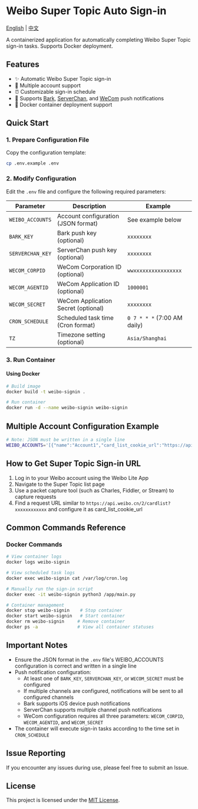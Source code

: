 # Weibo Super Topic Auto Sign-in

[English](./README.en.md) | [中文](./README.md)

A containerized application for automatically completing Weibo Super Topic sign-in tasks. Supports Docker deployment.

## Features

- ✨ Automatic Weibo Super Topic sign-in
- 👥 Multiple account support
- ⏰ Customizable sign-in schedule
- 📱 Supports [Bark](https://github.com/Finb/Bark), [ServerChan](https://sct.ftqq.com/), and [WeCom](https://work.weixin.qq.com/) push notifications
- 🐳 Docker container deployment support

## Quick Start

### 1. Prepare Configuration File

Copy the configuration template:
```bash
cp .env.example .env
```

### 2. Modify Configuration

Edit the `.env` file and configure the following required parameters:

| Parameter | Description | Example |
|-----------|-------------|---------|
| `WEIBO_ACCOUNTS` | Account configuration (JSON format) | See example below |
| `BARK_KEY` | Bark push key (optional) | `xxxxxxxx` |
| `SERVERCHAN_KEY` | ServerChan push key (optional) | `xxxxxxxx` |
| `WECOM_CORPID` | WeCom Corporation ID (optional) | `wwxxxxxxxxxxxxxxxx` |
| `WECOM_AGENTID` | WeCom Application ID (optional) | `1000001` |
| `WECOM_SECRET` | WeCom Application Secret (optional) | `xxxxxxxx` |
| `CRON_SCHEDULE` | Scheduled task time (Cron format) | `0 7 * * *` (7:00 AM daily) |
| `TZ` | Timezone setting (optional) | `Asia/Shanghai` |

### 3. Run Container

#### Using Docker

```bash
# Build image
docker build -t weibo-signin .

# Run container
docker run -d --name weibo-signin weibo-signin
```

## Multiple Account Configuration Example

```bash
# Note: JSON must be written in a single line
WEIBO_ACCOUNTS='[{"name":"Account1","card_list_cookie_url":"https://api.weibo.cn/2/cardlist?xxx"},{"name":"Account2","card_list_cookie_url":"https://api.weibo.cn/2/cardlist?yyy"}]'
```

## How to Get Super Topic Sign-in URL

1. Log in to your Weibo account using the Weibo Lite App
2. Navigate to the Super Topic list page
3. Use a packet capture tool (such as Charles, Fiddler, or Stream) to capture requests
4. Find a request URL similar to `https://api.weibo.cn/2/cardlist?xxxxxxxxxxxx` and configure it as card_list_cookie_url

## Common Commands Reference

### Docker Commands

```bash
# View container logs
docker logs weibo-signin

# View scheduled task logs
docker exec weibo-signin cat /var/log/cron.log

# Manually run the sign-in script
docker exec -it weibo-signin python3 /app/main.py

# Container management
docker stop weibo-signin    # Stop container
docker start weibo-signin   # Start container
docker rm weibo-signin     # Remove container
docker ps -a               # View all container statuses
```

## Important Notes

- Ensure the JSON format in the `.env` file's WEIBO_ACCOUNTS configuration is correct and written in a single line
- Push notification configuration:
  - At least one of `BARK_KEY`, `SERVERCHAN_KEY`, or `WECOM_SECRET` must be configured
  - If multiple channels are configured, notifications will be sent to all configured channels
  - Bark supports iOS device push notifications
  - ServerChan supports multiple channel push notifications
  - WeCom configuration requires all three parameters: `WECOM_CORPID`, `WECOM_AGENTID`, and `WECOM_SECRET`
- The container will execute sign-in tasks according to the time set in `CRON_SCHEDULE`

## Issue Reporting

If you encounter any issues during use, please feel free to submit an Issue.

## License

This project is licensed under the [MIT License](./LICENSE). 